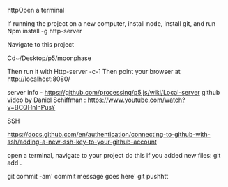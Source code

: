 httpOpen a terminal 

If running the project on a new computer, install node, install git, and run
Npm install -g http-server

Navigate to this project

Cd~/Desktop/p5/moonphase

Then run it with 
Http-server -c-1
Then point your browser at http://localhost:8080/

server info - https://github.com/processing/p5.js/wiki/Local-server
github video by Daniel Schiffman : https://www.youtube.com/watch?v=BCQHnlnPusY

SSH

https://docs.github.com/en/authentication/connecting-to-github-with-ssh/adding-a-new-ssh-key-to-your-github-account

open a terminal, navigate to your project
do this if you added new files:
git add .

git commit -am' commit message goes here'
git pushhtt